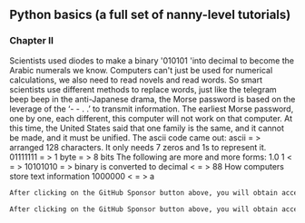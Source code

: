 ##  Python basics (a full set of nanny-level tutorials) 

###  Chapter II 

Scientists used diodes to make a binary '010101 'into decimal to become the Arabic numerals we know. Computers can't just be used for numerical calculations, we also need to read novels and read words. So smart scientists use different methods to replace words, just like the telegram beep beep in the anti-Japanese drama, the Morse password is based on the leverage of the ‘- - . .’ to transmit information. The earliest Morse password, one by one, each different, this computer will not work on that computer. At this time, the United States said that one family is the same, and it cannot be made, and it must be unified. The ascii code came out: ascii = > arranged 128 characters. It only needs 7 zeros and 1s to represent it. 01111111 = > 1 byte = > 8 bits The following are more and more forms: 1.0 1 < = > 10101010 = > binary is converted to decimal < = > 88 How computers store text information 1000000 < = > a 

 ```python  
After clicking on the GitHub Sponsor button above, you will obtain access permissions to my private code repository ( https://github.com/slowlon/my_code_bar ) to view this blog code. By searching the code number of this blog, you can find the code you need, code number is: 202402030957456451
 ```  
 ```python  
After clicking on the GitHub Sponsor button above, you will obtain access permissions to my private code repository ( https://github.com/slowlon/my_code_bar ) to view this blog code. By searching the code number of this blog, you can find the code you need, code number is: 202402030957456451
 ```  
